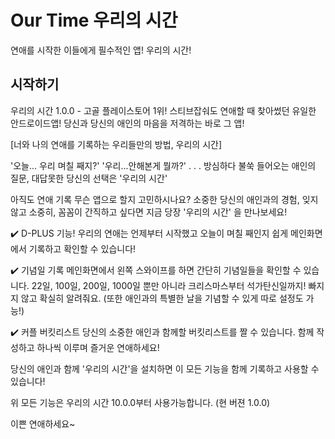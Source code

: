 # Our Time 우리의 시간

연애를 시작한 이들에게 필수적인 앱! 우리의 시간!

## 시작하기

우리의 시간 1.0.0 - 고골 플레이스토어 1위! 스티브잡숴도 연애할 때 찾아썼던 유일한 안드로이드앱! 당신과 당신의 애인의 마음을 저격하는 바로 그 앱!

[너와 나의 연애를 기록하는 우리들만의 방법, 우리의 시간]

'오늘... 우리 며칠 째지?'
'우리...안해본게 뭘까?'
.
.
.
방심하다 불쑥 들어오는 애인의 질문, 대답못한 당신의 선택은 '우리의 시간'

아직도 연애 기록 무슨 앱으로 할지 고민하시나요? 소중한 당신의 애인과의 경험, 잊지않고 소중히, 꼼꼼이 간직하고 싶다면 지금 당장 '우리의 시간' 을 만나보세요!

✔️  D-PLUS 기능!
우리의 연애는 언제부터 시작했고 오늘이 며칠 째인지 쉽게 메인화면에서 기록하고 확인할 수 있습니다!

✔️ 기념일 기록
메인화면에서 왼쪽 스와이프를 하면 간단히 기념일들을 확인할 수 있습니다. 22일, 100일, 200일, 1000일 뿐만 아니라 크리스마스부터 석가탄신일까지! 빠지지 않고 확실히 알려줘요.
(또한 애인과의 특별한 날을 기념할 수 있게 따로 설정도 가능!)

✔️ 커플 버킷리스트
당신의 소중한 애인과 함께할 버킷리스트를 짤 수 있습니다. 함께 작성하고 하나씩 이루며 즐거운 연애하세요!

당신의 애인과 함께 '우리의 시간'을 설치하면 이 모든 기능을 함께 기록하고 사용할 수 있습니다!

위 모든 기능은 우리의 시간 10.0.0부터 사용가능합니다.
(현 버젼 1.0.0)

이쁜 연애하세요~
